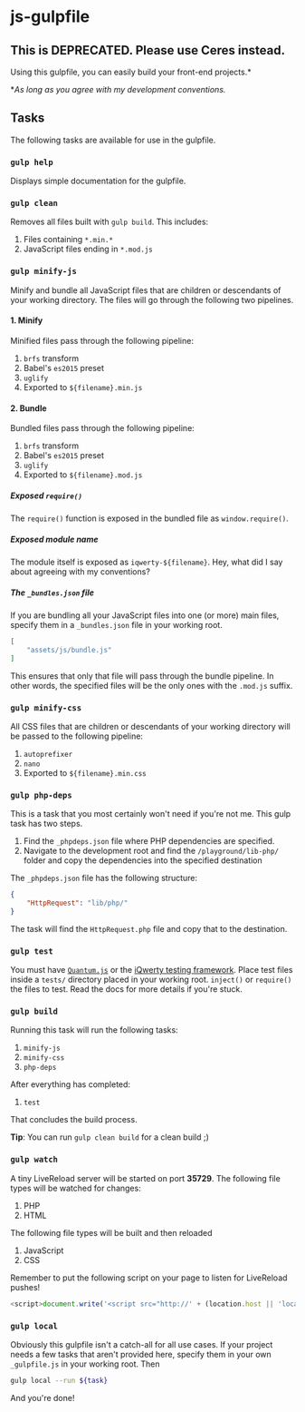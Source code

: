# js-gulpfile

## This is DEPRECATED. Please use Ceres instead.

Using this gulpfile, you can easily build your front-end projects.*

\**As long as you agree with my development conventions.*

## Tasks
The following tasks are available for use in the gulpfile.

### `gulp help`
Displays simple documentation for the gulpfile.

### `gulp clean`
Removes all files built with `gulp build`. This includes:

1. Files containing `*.min.*`
2. JavaScript files ending in `*.mod.js`

### `gulp minify-js`
Minify and bundle all JavaScript files that are children or descendants of your working directory. The files will go through the following two pipelines.

#### 1. Minify
Minified files pass through the following pipeline:

1. `brfs` transform
2. Babel's `es2015` preset
3. `uglify`
4. Exported to `${filename}.min.js`

#### 2. Bundle
Bundled files pass through the following pipeline:

1. `brfs` transform
2. Babel's `es2015` preset
3. `uglify`
4. Exported to `${filename}.mod.js`

##### Exposed `require()`
The `require()` function is exposed in the bundled file as `window.require()`.

##### Exposed module name
The module itself is exposed as `iqwerty-${filename}`. Hey, what did I say about agreeing with my conventions?

##### The `_bundles.json` file
If you are bundling all your JavaScript files into one (or more) main files, specify them in a `_bundles.json` file in your working root.

```json
[
	"assets/js/bundle.js"
]
```

This ensures that only that file will pass through the bundle pipeline. In other words, the specified files will be the only ones with the `.mod.js` suffix.

### `gulp minify-css`
All CSS files that are children or descendants of your working directory will be passed to the following pipeline:

1. `autoprefixer`
2. `nano`
3. Exported to `${filename}.min.css`

### `gulp php-deps`
This is a task that you most certainly won't need if you're not me. This gulp task has two steps.

1. Find the `_phpdeps.json` file where PHP dependencies are specified.
2. Navigate to the development root and find the `/playground/lib-php/` folder and copy the dependencies into the specified destination

The `_phpdeps.json` file has the following structure:

```json
{
	"HttpRequest": "lib/php/"
}
```

The task will find the `HttpRequest.php` file and copy that to the destination.

### `gulp test`
You must have [`Quantum.js`](https://github.com/mlcheng/js-quantum) or the [iQwerty testing framework](https://github.com/mlcheng/js-test). Place test files inside a `tests/` directory placed in your working root. `inject()` or `require()` the files to test. Read the docs for more details if you're stuck.

### `gulp build`
Running this task will run the following tasks:

1. `minify-js`
2. `minify-css`
3. `php-deps`

After everything has completed:

1. `test`

That concludes the build process.

**Tip**: You can run `gulp clean build` for a clean build ;)

### `gulp watch`
A tiny LiveReload server will be started on port **35729**. The following file types will be watched for changes:

1. PHP
2. HTML

The following file types will be built and then reloaded

1. JavaScript
2. CSS

Remember to put the following script on your page to listen for LiveReload pushes!

```javascript
<script>document.write('<script src="http://' + (location.host || 'localhost').split(':')[0] + ':35729/livereload.js?snipver=1"></' + 'script>')</script>
```

### `gulp local`
Obviously this gulpfile isn't a catch-all for all use cases. If your project needs a few tasks that aren't provided here, specify them in your own `_gulpfile.js` in your working root. Then

```bash
gulp local --run ${task}
```

And you're done!

